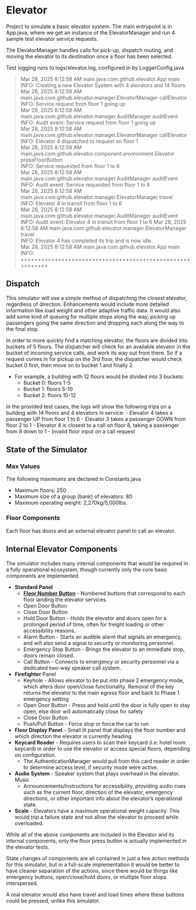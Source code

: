 # Elevator
Project to simulate a basic elevator system. The main entrypoint is in App.java, where we get an instance of the ElevatorManager and run 4 sample test elevator service requests.

The ElevatorManager handles calls for pick-up, dispatch routing, and moving the elevator to its destination once a floor has been selected.

Test logging runs to logs/elevator.log, configured in by LoggerConfig.java

> Mar 28, 2025 8:12:58 AM main.java.com.github.elevator.App main<br>
> INFO: Creating a new Elevator System with 4 elevators and 14 floors.<br>
> Mar 28, 2025 8:12:58 AM main.java.com.github.elevator.manager.ElevatorManager callElevator<br>
> INFO: Service request from floor 1 going up<br>
> Mar 28, 2025 8:12:58 AM main.java.com.github.elevator.manager.AuditManager auditEvent<br>
> INFO: Audit event: Service request from floor 1 going up<br>
> Mar 28, 2025 8:12:58 AM main.java.com.github.elevator.manager.ElevatorManager callElevator<br>
> INFO: Elevator 4 dispatched to request on floor 1<br>
> Mar 28, 2025 8:12:58 AM main.java.com.github.elevator.component.environment.Elevator pressFloorButton<br>
> INFO: Service requested from floor 1 to 6<br>
> Mar 28, 2025 8:12:58 AM main.java.com.github.elevator.manager.AuditManager auditEvent<br>
> INFO: Audit event: Service requested from floor 1 to 6<br>
> Mar 28, 2025 8:12:58 AM main.java.com.github.elevator.manager.ElevatorManager travel<br>
> INFO: Elevator 4 in transit from floor 1 to 6<br>
> Mar 28, 2025 8:12:58 AM main.java.com.github.elevator.manager.AuditManager auditEvent<br>
> INFO: Audit event: Elevator 4 in transit from floor 1 to 6
Mar 28, 2025 8:12:58 AM main.java.com.github.elevator.manager.ElevatorManager travel<br>
> INFO: Elevator 4 has completed its trip and is now idle.<br>
> Mar 28, 2025 8:12:58 AM main.java.com.github.elevator.App main<br>
> INFO: ++++++++++++++++++++++++++++++++++++++++++++++++++++++++++

## Dispatch
This simulator will use a simple method of dispatching the closest elevator, regardless of direction. Enhancements would include more detailed information like load weight and other adaptive traffic data. It would also add some kind of queuing for multiple stops along the way, picking up passengers going the same direction and dropping each along the way to the final stop.

In order to more quickly find a matching elevator, the floors are divided into buckets of 5 floors. The dispatcher will check for an available elevator in the bucket of incoming service calls, and work its way out from there. So if a request comes in for pickup on the 3rd floor, the dispatcher would check bucket 0 first, then move on to bucket 1 and finally 2.

- For example, a building with 12 floors would be divided into 3 buckets:
    - Bucket 0: floors 1-5
    - Bucket 1: floors 5-10
    - Bucket 2: floors 10-12

In the provided test cases, the logs will show the following trips on a building with 14 floors and 4 elevators in service:
    - Elevator 4 takes a passenger UP from floor 1 to 6
    - Elevator 3 takes a passenger DOWN from floor 2 to 1
    - Elevator 4 is closest to a call on floor 8, taking a passenger from 8 down to 1
    - Invalid floor input on a call request

## State of the Simulator

### Max Values
The following maximums are declared in Constants.java
- Maximum floors: 250
- Maximum size of a group (bank) of elevators: 80
- Maximum operating weight: 2,270kg/5,000Ibs.

### Floor Components
Each floor has doors and an external elevator panel to call an elevator.

## Internal Elevator Components
The simulator includes many internal components that would be required in a fully operational ecosystem, though currently only the core basic components are implemented.
- **Standard Panel**
    - **<u>Floor Number Button</u>** - Numbered buttons that correspond to each floor landing the elevator services.
    - Open Door Button
    - Close Door Button
    - Hold Door Button - Holds the elevator and doors open for a prolonged period of time, often for freight loading or other accessibility reasons.
    - Alarm Button - Starts an audible alarm that signals an emergency, and will also send a signal to security or monitoring personnel.
    - Emergency Stop Button - Brings the elevator to an immediate stop, doors remain closed.
    - Call Button - Connects to emergency or security personnel via a dedicated two-way speaker call system.
- **Firefighter** Panel
    - Keyhole - Allows elevator to be put into phase 2 emergency mode, which alters door open/close functionality. Removal of the key returns the elevator to the main egress floor and back to Phase 1 emergency setting
    - Open Door Button - Press and hold until the door is fully open to stay open, else door will automatically close for safety
    - Close Door Button
    - Push/Pull Button - Force stop or force the car to run
- **Floor Display Panel** - Small lit panel that displays the floor number and which direction the elevator is currently heading.
- **Keycard Reader** - Requires users to scan their keycard (i.e. hotel room keycard) in order to use the elevator or access special floors, depending on configuration.
    - The AuthenticationManager would pull from this card reader in order to determine access level, if security mode were active.
- **Audio System** - Speaker system that plays overhead in the elevator.
Music
    - Announcements/Instructions for accessibility, providing audio cues such as the current floor, direction of the elevator, emergency directions, or other important info about the elevator’s operational state.
- **Scale** - Elevators have a maximum operational weight capacity. This would trip a failure state and not allow the elevator to proceed while overloaded.

While all of the above components are included in the Elevator and its internal components, only the floor press button is actually implemented in the elevator tests.

State changes of components are all contained in just a few action methods for this simulator, but in a full-scale implementation it would be better to have cleaner separation of the actions, since there would be things like emergency buttons, open/close/hold doors, or multiple floor stops interspersed.

A real elevator would also have travel and load times where these buttons could be pressed, unlike this simulator.